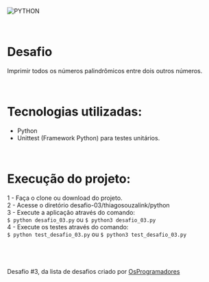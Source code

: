 #
![PYTHON](https://img.shields.io/static/v1?label=python&message=v3.8.9&color=blue&logo=PYTHON&logoColor=white)

<br>

# Desafio
Imprimir todos os números palindrômicos entre dois outros números.

<br>

# Tecnologias utilizadas: 
- Python
- Unittest (Framework Python) para testes unitários.

<br>

# Execução do projeto:
1 - Faça o clone ou download do projeto.<br>
2 - Acesse o diretório desafio-03/thiagosouzalink/python <br>
3 - Execute a aplicação através do comando: <br>
```$ python desafio_03.py``` ou ```$ python3 desafio_03.py``` <br>
4 - Execute os testes através do comando: <br>
```$ python test_desafio_03.py``` ou ```$ python3 test_desafio_03.py```

<br>

#
Desafio #3, da lista de desafios criado por [OsProgramadores](https://osprogramadores.com/desafios/)